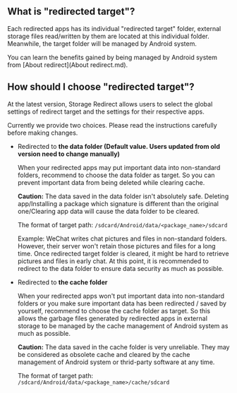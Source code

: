 ## What is "redirected target"?

Each redirected apps has its individual "redirected target" folder, external storage files read/written by them are located at this individual folder. Meanwhile, the target folder will be managed by Android system.

You can learn the benefits gained by being managed by Android system from [About redirect](About redirect.md).

## How should I choose "redirected target"?

At the latest version, Storage Redirect allows users to select the global settings of redirect target and the settings for their respective apps.

Currently we provide two choices. Please read the instructions carefully before making changes.

- Redirected to **the data folder (Default value. Users updated from old version need to change manually)**

  When your redirected apps may put important data into non-standard folders, recommend to choose the data folder as target. So you can prevent important data from being deleted while clearing cache.

  **Caution:** The data saved in the data folder isn't absolutely safe. Deleting app/Installing a package which signature is different than the original one/Clearing app data will cause the data folder to be cleared.

  The format of target path: `/sdcard/Android/data/<package_name>/sdcard`

  Example: WeChat writes chat pictures and files in non-standard folders. However, their server won't retain those pictures and files for a long time. Once redirected target folder is cleared, it might be hard to retrieve pictures and files in early chat. At this point, it is recommended to redirect to the data folder to ensure data security as much as possible.

- Redirected to **the cache folder**

  When your redirected apps won't put important data into non-standard folders or you make sure important data has been redirected / saved by yourself, recommend to choose the cache folder as target. So this allows the garbage files generated by redirected apps in external storage to be managed by the cache management of Android system as much as possible.

  **Caution:** The data saved in the cache folder is very unreliable. They may be considered as obsolete cache and cleared by the cache management of Android system or thrid-party software at any time.

  The format of target path: `/sdcard/Android/data/<package_name>/cache/sdcard`